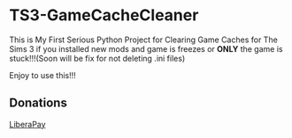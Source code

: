 # TS3-GameCacheCleaner
This is My First Serious Python Project for Clearing Game Caches for The Sims 3 if you installed new mods and game is freezes or **ONLY** the game is stuck!!!(Soon will be fix for not deleting .ini files)

Enjoy to use this!!!

## Donations

[LiberaPay](https://liberapay.com/RikkoMatsumatoOfficial/donate)
